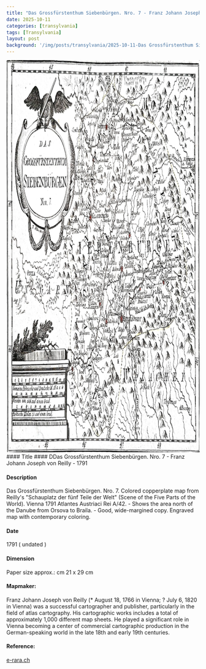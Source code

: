 ```yaml
---
title: "Das Grossfürstenthum Siebenbürgen. Nro. 7 - Franz Johann Joseph von Reilly - 1791"
date: 2025-10-11
categories: [transylvania]
tags: [Transylvania]
layout: post
background: '/img/posts/transylvania/2025-10-11-Das Grossfürstenthum Siebenbürgen. Nro. 7 - Franz Johann Joseph von Reilly - 1791.jpg'
---
```

<img src="/img/posts/transylvania/2025-10-11-Das Grossfürstenthum Siebenbürgen. Nro. 7 - Franz Johann Joseph von Reilly - 1791.jpg" alt="Das Grossfürstenthum Siebenbürgen. Nro. 7, Franz Johann Joseph von Reilly" width="1280" height="1024">
#### Title ####
DDas Grossfürstenthum Siebenbürgen. Nro. 7 - Franz Johann Joseph von Reilly - 1791

#### Description ####
Das Grossfürstenthum Siebenbürgen. Nro. 7. Colored copperplate map from Reilly's "Schauplatz der fünf Teile der Welt" (Scene of the Five Parts of the World). Vienna 1791
Atlantes Austriaci Rei A/42. - Shows the area north of the Danube from Orsova to Braila. - Good, wide-margined copy. Engraved map with contemporary coloring.

#### Date ####
1791 ( undated )

#### Dimension ####
Paper size approx.: cm 21 x 29 cm

#### Mapmaker: ####
Franz Johann Joseph von Reilly (* August 18, 1766 in Vienna; ? July 6, 1820 in Vienna) was a successful cartographer and publisher, particularly in the field of atlas cartography. 
His cartographic works includes a total of approximately 1,000 different map sheets. He played a significant role in Vienna becoming a center of commercial cartographic production 
in the German-speaking world in the late 18th and early 19th centuries.

#### Reference: ####
<p><a href="https://doi.org/10.3931/e-rara-128591">e-rara.ch</a></p>